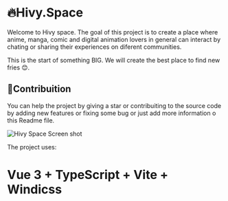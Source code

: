 # 🔥Hivy.Space
Welcome to Hivy space. The goal of this project is to create a place where anime, manga, comic and digital animation lovers in general can interact by chating or sharing their experiences on diferent communities.

This is the start of something BIG. We will create the best place to find new fries 😊.

## 🚀Contribuition
You can help the project by giving a star or contribuiting to the source code by adding new features or fixing some bug or just add more information o this Readme file.

![Hivy Space Screen shot](../../../../../C:/_projects/vite/vue/anime_hub/screenshots/scshoot01.png)


The project uses:
# Vue 3 + TypeScript + Vite + Windicss
